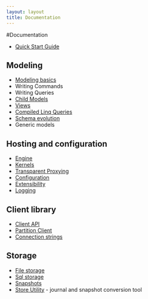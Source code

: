 ```yaml
---
layout: layout
title: Documentation
---
```


#Documentation
* [Quick Start Guide](quick-start-guide)

## Modeling
* [Modeling basics](basic-modeling)
* Writing Commands
* Writing Queries
* [Child Models](child-models)
* [Views](views)
* [Compiled Linq Queries](compiled-linq-queries)
* [Schema evolution](schema-evolution)
* Generic models

## Hosting and configuration
* [Engine](engine)
* [Kernels](kernels)
* [Transparent Proxying](proxying)
* [Configuration](configuration)
* [Extensibility](extensibility)
* [Logging](logging)


## Client library
* [Client API](client-api)
* [Partition Client](partition-client)
* [Connection strings](connection-strings)

## Storage
* [File storage](file-storage)
* [Sql storage](sql-storage)
* [Snapshots](snapshots)
* [Store Utility](store-utility) - journal and snapshot conversion tool
